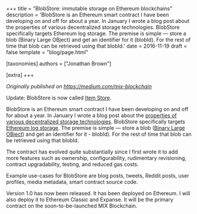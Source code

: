 +++
title = "BlobStore: immutable storage on Ethereum blockchains"
description = 'BlobStore is an Ethereum smart contract I have been developing on and off for about a year. In January I wrote a blog post about the properties of various decentralized storage technologies. BlobStore specifically targets Ethereum log storage. The premise is simple — store a blob (Binary Large OBject) and get an identifier for it (blobId). For the rest of time that blob can be retrieved using that blobId.'
date = 2016-11-19
draft = false
template = "blog/page.html"

[taxonomies]
authors = ["Jonathan Brown"]

[extra]
+++

*Originally published on https://medium.com/mix-blockchain*

<p>Update: BlobStore is now called <a href="https://docs.mix-blockchain.org/en/latest/item_store.html" target="_blank">Item Store</a>.</p>

<p>BlobStore is an Ethereum smart contract I have been developing on and off for about a year. In January I wrote a blog post about the <a href="/blog/ethereum-text-publishing/">properties of various decentralized storage technologies</a>. BlobStore specifically targets <a href="https://docs.soliditylang.org/en/develop/contracts.html#events" target="_blank">Ethereum log storage</a>. The premise is simple — store a blob (<a href="https://en.wikipedia.org/wiki/Object_storage" target="_blank">Binary Large OBject</a>) and get an identifier for it - blobId). For the rest of time that blob can be retrieved using that blobId.</p>

<p>The contract has evolved quite substantially since I first wrote it to add more features such as ownership, configurability, rudimentary revisioning, contract upgradability, testing, and reduced gas costs.</p>

<p>Example use-cases for BlobStore are blog posts, tweets, Reddit posts, user profiles, media metadata, smart contract source code.</p>

<p>Version 1.0 has now been released. It has been deployed on Ethereum. I will also deploy it to Ethereum Classic and Expanse. It will be the primary contract on the soon-to-be-launched MIX Blockchain.</p>
